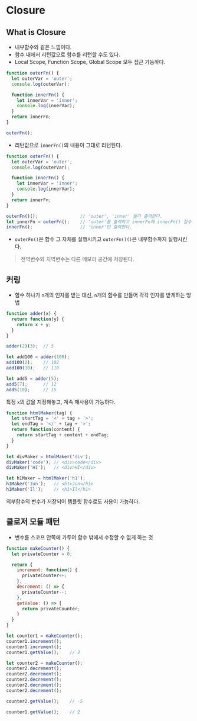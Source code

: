 # Closure

## What is Closure

- 내부함수와 같은 느낌이다.
- 함수 내에서 리턴값으로 함수를 리턴할 수도 있다.
- Local Scope, Function Scope, Global Scope 모두 접근 가능하다.

```js
function outerFn() {
  let outerVar = 'outer';
  console.log(outerVar);

  function innerFn() {
    let innerVar = 'inner';
    console.log(innerVar);
  }
  return innerFn;
}

outerFn();
```

- 리턴값으로 `innerFn()`의 내용이 그대로 리턴된다.

```js
function outerFn() {
  let outerVar = 'outer';
  console.log(outerVar);

  function innerFn() {
    let innerVar = 'inner';
    console.log(innerVar);
  }
  return innerFn;
}

outerFn()();                // 'outer', 'inner' 둘다 출력한다.
let innerFn = outerFn();    // 'outer'를 출력하고 innerFn에 innerFn() 함수가 저장된다.
innerFn();                  // 'inner'만 출력한다.
```

- `outerFn()`은 함수 그 자체를 실행시키고 `outerFn()()`은 내부함수까지 실행시킨다.

> 전역변수와 지역변수는 다른 메모리 공간에 저장된다.

## 커링

- 함수 하나가 `n`개의 인자를 받는 대신, `n`개의 함수를 만들어 각각 인자를 받게하는 방법

```js
function adder(x) {
  return function(y) {
    return x + y;
  }
}

adder(2)(3);  // 5

let add100 = adder(100);
add100(2);    // 102
add100(10);   // 110

let add5 = adder(5);
add5(7);      // 12
add5(10);     // 15
```

특정 `x`의 값을 지정해놓고, 계속 재사용이 가능하다.

```js
function htmlMaker(tag) {
  let startTag = '<' + tag + '>';
  let endTag = '</' + tag + '>';
  return function(content) {
    return startTag + content + endTag;
  }
}

let divMaker = htmlMaker('div');
divMaker('code'); // <div>code</div>
divMaker('HI');   // <div>HI</div>

let h1Maker = htmlMaker('h1');
h1Maker('Jun');   // <h1>Jun</h1>
h1Maker('Il');    // <h1>Il</h1>
```

외부함수의 변수가 저장되어 템플릿 함수로도 사용이 가능하다.

## 클로저 모듈 패턴

- 변수를 스코프 안쪽에 가두어 함수 밖에서 수정할 수 없게 하는 것

```js
function makeCounter() {
  let privateCounter = 0;

  return {
    increment: function() {
      privateCounter++;
    },
    decrement: () => {
      privateCounter--;
    },
    getValue: () => {
      return privateCounter;
    }
  }
}

let counter1 = makeCounter();
counter1.increment();
counter1.increment();
counter1.getValue();    // 2

let counter2 = makeCounter();
counter2.decrement();
counter2.decrement();
counter2.decrement();
counter2.decrement();
counter2.decrement();

counter2.getValue();    // -5

counter1.getValue();    // 2
```
